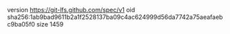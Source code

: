 version https://git-lfs.github.com/spec/v1
oid sha256:1ab9bad9611b2a1f2528137ba09c4ac624999d56da7742a75aeafaebc9ba05f0
size 1459
